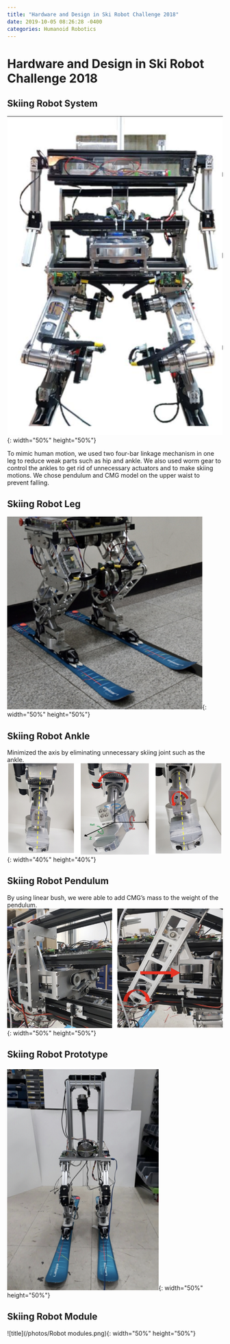 ```yaml
---
title: "Hardware and Design in Ski Robot Challenge 2018"
date: 2019-10-05 08:26:28 -0400
categories: Humanoid Robotics
---
```


# Hardware and Design in Ski Robot Challenge 2018
## Skiing Robot System
![title](/photos/Skirobot_body.png){: width="50%" height="50%"}

To mimic human motion, we used two four-bar linkage mechanism in one leg to reduce weak parts such as hip and ankle. We also used worm gear to control the ankles to get rid of unnecessary actuators and to make skiing motions. We chose pendulum and CMG model on the upper waist to prevent falling. 

## Skiing Robot Leg
![title](/photos/Skirobot_leg.png){: width="50%" height="50%"}

## Skiing Robot Ankle
Minimized the axis by eliminating unnecessary skiing joint such as the ankle.
![title](/photos/Skirobot_ankle.png){: width="40%" height="40%"}

## Skiing Robot Pendulum
By using linear bush, we were able to add CMG’s mass to the weight of the pendulum.
![title](/photos/Skirobot_pendulum2.png){: width="50%" height="50%"}

## Skiing Robot Prototype
![title](/photos/Skirobot_proto.png){: width="50%" height="50%"}

## Skiing Robot Module
![title](/photos/Robot modules.png){: width="50%" height="50%"}

